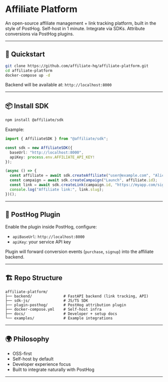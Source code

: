 # Affiliate Platform

An open-source affiliate management + link tracking platform, built in the style of PostHog.
Self-host in 1 minute. Integrate via SDKs. Attribute conversions via PostHog plugins.

---

## 🚀 Quickstart

```bash
git clone https://github.com/affiliate-hq/affiliate-platform.git
cd affiliate-platform
docker-compose up -d
```

Backend will be available at: `http://localhost:8000`

---

## 📦 Install SDK

```bash
npm install @affiliate/sdk
```

Example:

```ts
import { AffiliateSDK } from "@affiliate/sdk";

const sdk = new AffiliateSDK({
  baseUrl: "http://localhost:8000",
  apiKey: process.env.AFFILIATE_API_KEY!
});

(async () => {
  const affiliate = await sdk.createAffiliate("user@example.com", "Alice");
  const campaign = await sdk.createCampaign("Launch", affiliate.id);
  const link = await sdk.createLink(campaign.id, "https://myapp.com/signup");
  console.log("Affiliate link:", link.slug);
})();
```

---

## 🔌 PostHog Plugin

Enable the plugin inside PostHog, configure:

- `apiBaseUrl`: `http://localhost:8000`
- `apiKey`: your service API key

Plugin will forward conversion events (`purchase`, `signup`) into the affiliate backend.

---

## 🏗️ Repo Structure

```
affiliate-platform/
├── backend/              # FastAPI backend (link tracking, API)
├── sdk-js/               # JS/TS SDK
├── plugin-posthog/       # PostHog attribution plugin
├── docker-compose.yml    # Self-host infra
├── docs/                 # Developer + setup docs
└── examples/             # Example integrations
```

---

## 🌍 Philosophy

- OSS-first
- Self-host by default
- Developer experience focus
- Built to integrate naturally with PostHog

---
